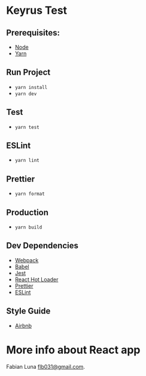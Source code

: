 # Keyrus Test

## Prerequisites:
- [Node](https://nodejs.org/en/)
- [Yarn](https://yarnpkg.com/en/)

## Run Project
- `yarn install`
- `yarn dev`

## Test
- `yarn test`

## ESLint
- `yarn lint`

## Prettier
- `yarn format`

## Production
- `yarn build`


## Dev Dependencies
- [Webpack](https://github.com/webpack/webpack)
- [Babel](https://github.com/babel/babel)
- [Jest](https://github.com/facebook/jest)
- [React Hot Loader](https://github.com/gaearon/react-hot-loader)
- [Prettier](https://github.com/prettier/prettier)
- [ESLint](https://github.com/eslint/eslint)

## Style Guide
- [Airbnb](https://github.com/airbnb/javascript)

# More info about React app
Fabian Luna flb031@gmail.com.
